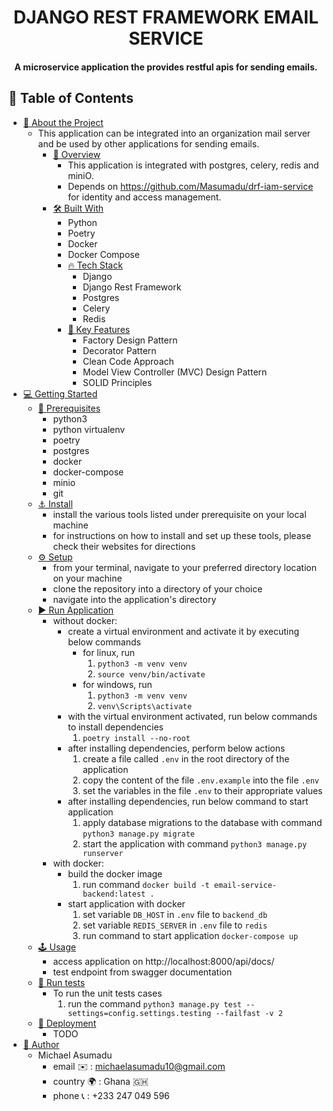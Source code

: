 <div align="center">
  <h1><b>DJANGO REST FRAMEWORK EMAIL SERVICE</b></h1>
  <h4>A microservice application the provides restful apis for sending emails.</h4>
</div>

## 📗 Table of Contents

- [📖 About the Project](#about-project)
  - This application can be integrated into an organization mail server and be used by other applications for sending emails.
    - [👀 Overview](#overview)
      - This application is integrated with postgres, celery, redis and miniO.
      - Depends on https://github.com/Masumadu/drf-iam-service for identity and access management.
    - [🛠 Built With](#built-with)
      - Python
      - Poetry
      - Docker
      - Docker Compose
      - [🔥 Tech Stack](#tech-stack)
        - Django
        - Django Rest Framework
        - Postgres
        - Celery
        - Redis
      - [🔑 Key Features](#key-features)
        - Factory Design Pattern
        - Decorator Pattern
        - Clean Code Approach
        - Model View Controller (MVC) Design Pattern
        - SOLID Principles
- [💻 Getting Started](#getting-started)
  - [📜 Prerequisites](#prerequisites)
    - python3
    - python virtualenv
    - poetry
    - postgres
    - docker
    - docker-compose
    - minio
    - git
  - [⚓ Install](#setup)
    - install the various tools listed under prerequisite on your local machine
    - for instructions on how to install and set up these tools, please check their websites for directions
  - [⚙️ Setup](#install)
    - from your terminal, navigate to your preferred directory location on your machine
    - clone the repository into a directory of your choice
    - navigate into the application's directory
  - [▶️ Run Application](#run-application)
    - without docker:
      - create a virtual environment and activate it by executing below commands
        - for linux, run
          1. `python3 -m venv venv`
          2. `source venv/bin/activate`
        - for windows, run
          1. `python3 -m venv venv`
          2. `venv\Scripts\activate`
      - with the virtual environment activated, run below commands to install dependencies
          1. `poetry install --no-root`
      - after installing dependencies, perform below actions
          1. create a file called `.env` in the root directory of the application
          2. copy the content of the file `.env.example` into  the file `.env`
          3. set the variables in the file `.env` to their appropriate values
      - after installing dependencies, run below command to start application
          1. apply database migrations to the database with command `python3 manage.py migrate`
          2. start the application with command `python3 manage.py runserver`
    - with docker:
      - build the docker image
        1. run command `docker build -t email-service-backend:latest .`
      - start application with docker
        1. set variable `DB_HOST` in `.env` file to `backend_db`
        2. set variable `REDIS_SERVER` in `.env` file to `redis`
        3. run command to start application `docker-compose up`
  - [🕹️ Usage](#usage)
    - access application on http://localhost:8000/api/docs/
    - test endpoint from swagger documentation
  - [💯 Run tests](#run-tests)
    - To run the unit tests cases
      1. run the  command `python3 manage.py test --settings=config.settings.testing --failfast -v 2`
  - [🚀 Deployment](#triangular_flag_on_post-deployment)
    - TODO
- [👥 Author](#author)
  - Michael Asumadu
    - email ✉️ : michaelasumadu10@gmail.com
    - country 🌍 : Ghana 🇬🇭
    - phone 📞 : +233 247 049 596
